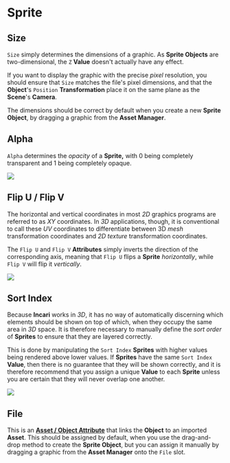 # Sprite

## Size

`Size` simply determines the dimensions of a graphic. As **Sprite Objects** are two-dimensional, the `Z` **Value** doesn't actually have any effect.

If you want to display the graphic with the precise _pixel_ resolution, you should ensure that `Size` matches the file's pixel dimensions, and that the **Object**'s `Position` **Transformation** place it on the same plane as the **Scene**'s **Camera**.

The dimensions should be correct by default when you create a new **Sprite** **Object**, by dragging a graphic from the **Asset Manager**.

## Alpha

`Alpha` determines the _opacity_ of a **Sprite,** with 0 being completely transparent and 1 being completely opaque.

![](../../../.gitbook/assets/sprite-alpha.gif)

## Flip U / Flip V

The horizontal and vertical coordinates in most _2D_ graphics programs are referred to as _XY_ coordinates. In _3D_ applications, though, it is conventional to call these _UV_ coordinates to differentiate between 3D _mesh_ transformation coordinates and _2D_ _texture_ transformation coordinates.

The `Flip U` and `Flip V` **Attributes** simply inverts the direction of the corresponding axis, meaning that `Flip U` flips a **Sprite** _horizontally_, while `Flip V` will flip it _vertically_.

![](../../../.gitbook/assets/sprite-uv.gif)

## Sort Index

Because **Incari** works in _3D_, it has no way of automatically discerning which elements should be shown on top of which, when they occupy the same area in _3D_ space. It is therefore necessary to manually define the _sort order_ of **Sprites** to ensure that they are layered correctly.

This is done by manipulating the `Sort Index` **Sprites** with higher values being rendered above lower values. If **Sprites** have the same `Sort Index` **Value**, then there is no guarantee that they will be shown correctly, and it is therefore recommend that you assign a unique **Value** to each **Sprite** unless you are certain that they will never overlap one another.

![](../../../.gitbook/assets/sprite-sort-index.gif)

## File

This is an [**Asset / Object Attribute**](../attribute-types/asset-object-attribute.md) that links the **Object** to an imported **Asset**. This should be assigned by default, when you use the drag-and-drop method to create the **Sprite Object**, but you can assign it manually by dragging a graphic from the **Asset Manager** onto the `File` slot.


